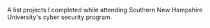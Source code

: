 A list projects I completed while attending Southern New Hampshire University's cyber security program.
